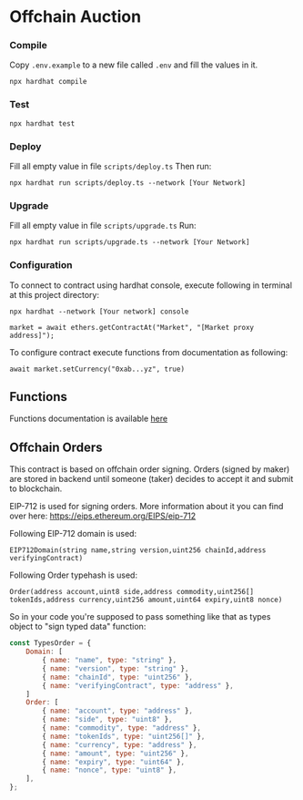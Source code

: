 # Offchain Auction

### Compile

Copy `.env.example` to a new file called `.env` and fill the values in it.

```
npx hardhat compile
```

### Test

```
npx hardhat test
```

### Deploy

Fill all empty value in file `scripts/deploy.ts`
Then run:

```
npx hardhat run scripts/deploy.ts --network [Your Network]
```

### Upgrade

Fill all empty value in file `scripts/upgrade.ts`
Run:

```
npx hardhat run scripts/upgrade.ts --network [Your Network]
```

### Configuration

To connect to contract using hardhat console, execute following in terminal at this project directory:

```
npx hardhat --network [Your network] console
```

```
market = await ethers.getContractAt("Market", "[Market proxy address]");
```

To configure contract execute functions from documentation as following:

```
await market.setCurrency("0xab...yz", true)
```

## Functions

Functions documentation is available [here](/Market.md)

## Offchain Orders

This contract is based on offchain order signing. Orders (signed by maker) are stored in backend until someone (taker) decides to accept it and submit to blockchain.

EIP-712 is used for signing orders. More information about it you can find over here: https://eips.ethereum.org/EIPS/eip-712

Following EIP-712 domain is used:

```
EIP712Domain(string name,string version,uint256 chainId,address verifyingContract)
```

Following Order typehash is used:

```
Order(address account,uint8 side,address commodity,uint256[] tokenIds,address currency,uint256 amount,uint64 expiry,uint8 nonce)
```

So in your code you're supposed to pass something like that as types object to "sign typed data" function:

```jsx
const TypesOrder = {
    Domain: [
        { name: "name", type: "string" },
        { name: "version", type: "string" },
        { name: "chainId", type: "uint256" },
        { name: "verifyingContract", type: "address" },
    ]
    Order: [
        { name: "account", type: "address" },
        { name: "side", type: "uint8" },
        { name: "commodity", type: "address" },
        { name: "tokenIds", type: "uint256[]" },
        { name: "currency", type: "address" },
        { name: "amount", type: "uint256" },
        { name: "expiry", type: "uint64" },
        { name: "nonce", type: "uint8" },
    ],
};
```

